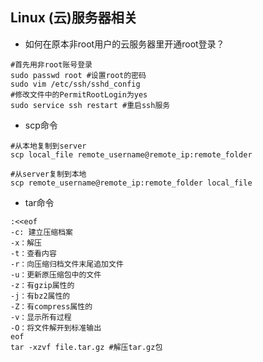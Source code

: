 ## Linux (云)服务器相关
+ 如何在原本非root用户的云服务器里开通root登录？

```shell
#首先用非root账号登录
sudo passwd root #设置root的密码
sudo vim /etc/ssh/sshd_config
#修改文件中的PermitRootLogin为yes
sudo service ssh restart #重启ssh服务
```

+ scp命令

```shell
#从本地复制到server
scp local_file remote_username@remote_ip:remote_folder

#从server复制到本地
scp remote_username@remote_ip:remote_folder local_file
```

+ tar命令

```shell
:<<eof
-c: 建立压缩档案
-x：解压
-t：查看内容
-r：向压缩归档文件末尾追加文件
-u：更新原压缩包中的文件
-z：有gzip属性的
-j：有bz2属性的
-Z：有compress属性的
-v：显示所有过程
-O：将文件解开到标准输出
eof
tar -xzvf file.tar.gz #解压tar.gz包
```